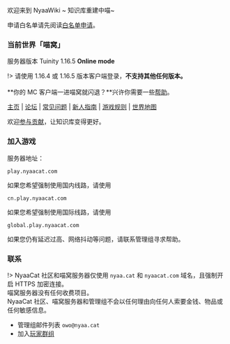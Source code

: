 欢迎来到 NyaaWiki ~ 知识库重建中喵\~<br />

申请白名单请先阅读[白名单申请](wiki/whitelist-application.md)。

### 当前世界「喵窝」

服务器版本 Tuinity 1.16.5 **Online mode**

!> 请使用 1.16.4 或 1.16.5 版本客户端登录，**不支持其他任何版本。**  
<br />
**你的 MC 客户端一进喵窝就闪退？**兴许你需要一些[帮助](wiki/faq#server-resourcepack-dl)。

[主页](https://www.nyaa.cat) | [论坛](https://bbs.nyaa.cat) | [常见问题](wiki/faq.md) | [新人指南](nyaa/beginners-guide.md) | [游戏规则](wiki/rules.md) | [世界地图](https://map.nyaacat.com/nyaa/)

欢迎[参与贡献](wiki/contribute.md)，让知识库变得更好。

### 加入游戏

服务器地址：

```
play.nyaacat.com
```

如果您希望强制使用国内线路，请使用

```
cn.play.nyaacat.com
```

如果您希望强制使用国际线路，请使用

```
global.play.nyaacat.com
```

如果您仍有延迟过高、网络抖动等问题，请联系管理组寻求帮助。

### 联系

!> NyaaCat 社区和喵窝服务器仅使用 `nyaa.cat` 和 `nyaacat.com` 域名，且强制开启 HTTPS 加密连接。  
  喵窝服务器没有任何收费项目。  
  NyaaCat 社区、喵窝服务器和管理组不会以任何理由向任何人索要金钱、物品或任何敏感信息。

* 管理组邮件列表 `owo@nyaa.cat`
* 加入[玩家群组](wiki/groups.md)
